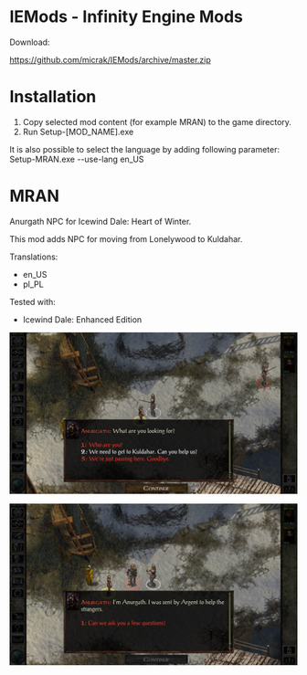 # IEMods - Infinity Engine Mods

Download:

https://github.com/micrak/IEMods/archive/master.zip

# Installation
1. Copy selected mod content (for example MRAN) to the game directory.
2. Run Setup-[MOD_NAME].exe

It is also possible to select the language by adding following parameter:
Setup-MRAN.exe --use-lang en_US

# MRAN 
Anurgath NPC for Icewind Dale: Heart of Winter.

This mod adds NPC for moving from Lonelywood to Kuldahar. 

Translations:
* en_US
* pl_PL

Tested with:
* Icewind Dale: Enhanced Edition

![Alt text](/MRAN/MRAN/Screen.jpg?raw=true "Screenshot 1")

![Alt text](/MRAN/MRAN/Screen2.jpg?raw=true "Screenshot 2")
